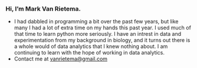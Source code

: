 ### Hi, I’m Mark Van Rietema. 
- I had dabbled in programming a bit over the past few years, but like many I had a lot of extra time on my hands this past year. I used much of that time to learn python more seriously. I have an intrest in data and experimentation from my background in biology, and it turns out there is a whole would of data analytics that I knew nothing about. I am continuing to learn with the hope of working in data analytics.
- Contact me at vanrietema@gmail.com


